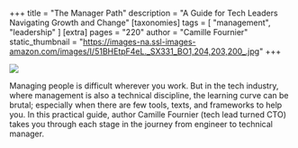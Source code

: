 +++
title = "The Manager Path"
description = "A Guide for Tech Leaders Navigating Growth and Change"
[taxonomies]
tags = [ "management", "leadership" ]
[extra]
pages = "220"
author = "Camille Fournier"
static_thumbnail = "https://images-na.ssl-images-amazon.com/images/I/51BHEtpF4eL._SX331_BO1,204,203,200_.jpg"
+++

<a target="_blank"  href="https://www.amazon.de/gp/product/1491973897/ref=as_li_tl?ie=UTF8&camp=1638&creative=6742&creativeASIN=1491973897&linkCode=as2&tag=chemaclass-21&linkId=22c40336d08f2a57258c9e40409ac76a">
    <img border="0" src="https://images-na.ssl-images-amazon.com/images/I/51BHEtpF4eL._SX331_BO1,204,203,200_.jpg" >
</a>

<!-- more -->

Managing people is difficult wherever you work. But in the tech industry, where management is also a technical discipline, the learning curve can be brutal; especially when there are few tools, texts, and frameworks to help you. 
In this practical guide, author Camille Fournier (tech lead turned CTO) takes you through each stage in the journey from engineer to technical manager.
